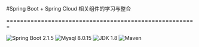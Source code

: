 #Spring Boot + Spring Cloud 相关组件的学习与整合 

=======================================================

![Spring Boot 2.1.5](https://img.shields.io/badge/Spring%20Boot-2.1.5-brightgreen.svg)
![Mysql 8.0.15](https://img.shields.io/badge/Mysql-8.0.15-blue.svg)
![JDK 1.8](https://img.shields.io/badge/JDK-1.8-brightgreen.svg)
![Maven](https://img.shields.io/badge/Maven-3.5.0-yellowgreen.svg)
